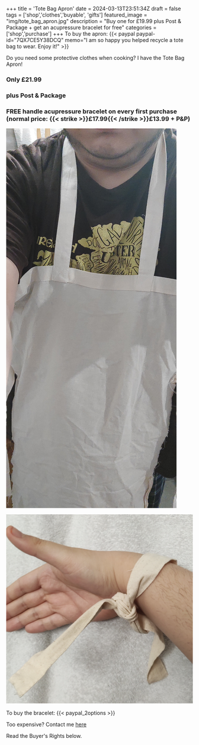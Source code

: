 +++
title = 'Tote Bag Apron'
date = 2024-03-13T23:51:34Z
draft = false
tags = ['shop','clothes','buyable', 'gifts']
featured_image = "img/tote_bag_apron.jpg"
description = "Buy one for £19.99 plus Post & Package + get an acupressure bracelet for free"
categories = ['shop','purchase']
+++
To buy the apron:
{{< paypal paypal-id="7QX7CE5Y38DCQ" memo="I am so happy you helped recycle a tote bag to wear. Enjoy it!" >}} 

Do you need some protective clothes when cooking? I have the Tote Bag Apron!

### Only £21.99
### plus Post & Package
### FREE handle acupressure bracelet on every first purchase (normal price: {{< strike >}}£17.99{{< /strike >}}£13.99 + P&P)
![tote bag apron](/img/tote_bag_apron.jpg)

![acupressure bracelet](/img/handle-bracelet.jpg)

To buy the bracelet:
{{< paypal_2options >}} 

Too expensive? Contact me [here](/contact-me/)

Read the Buyer's Rights below.